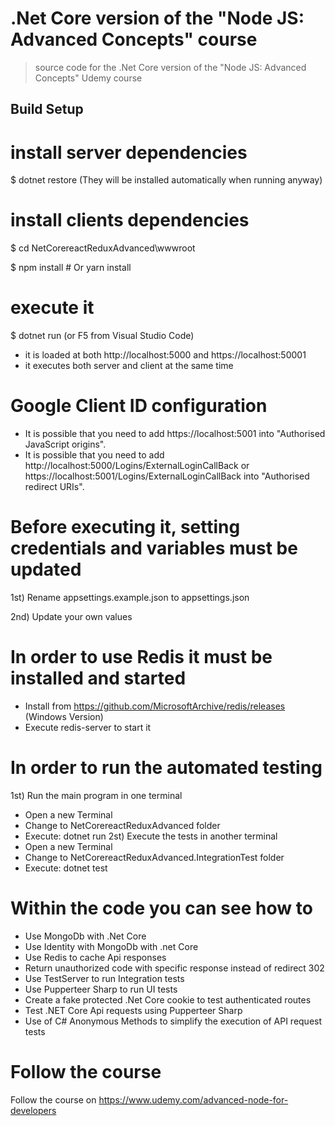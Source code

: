 # .Net Core version of the "Node JS: Advanced Concepts" course

> source code for the .Net Core version of the "Node JS: Advanced Concepts" Udemy course

## Build Setup

# install server dependencies

$ dotnet restore (They will be installed automatically when running anyway)

# install clients dependencies

$ cd NetCorereactReduxAdvanced\wwwroot

$ npm install # Or yarn install

# execute it

$ dotnet run (or F5 from Visual Studio Code)

*   it is loaded at both http://localhost:5000 and https://localhost:50001
*   it executes both server and client at the same time

# Google Client ID configuration

* It is possible that you need to add https://localhost:5001 into "Authorised JavaScript origins".
* It is possible that you need to add http://localhost:5000/Logins/ExternalLoginCallBack or https://localhost:5001/Logins/ExternalLoginCallBack into "Authorised redirect URIs".

# Before executing it, setting credentials and variables must be updated

1st) Rename appsettings.example.json to appsettings.json

2nd) Update your own values

# In order to use Redis it must be installed and started

- Install from https://github.com/MicrosoftArchive/redis/releases (Windows Version)
- Execute redis-server to start it

# In order to run the automated testing

1st) Run the main program in one terminal
- Open a new Terminal
- Change to NetCorereactReduxAdvanced folder
- Execute: dotnet run
2st) Execute the tests in another terminal
- Open a new Terminal
- Change to NetCorereactReduxAdvanced.IntegrationTest folder
- Execute: dotnet test

# Within the code you can see how to
- Use MongoDb with .Net Core
- Use Identity with MongoDb with .net Core
- Use Redis to cache Api responses
- Return unauthorized code with specific response instead of redirect 302
- Use TestServer to run Integration tests
- Use Pupperteer Sharp to run UI tests
- Create a fake protected .Net Core cookie to test authenticated routes
- Test .NET Core Api requests using Pupperteer Sharp
- Use of C# Anonymous Methods to simplify the execution of API request tests

# Follow the course

Follow the course on https://www.udemy.com/advanced-node-for-developers
